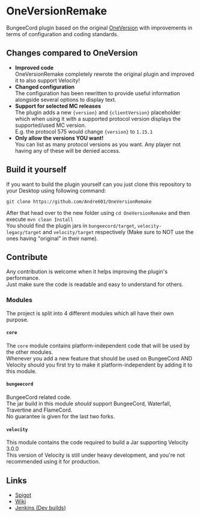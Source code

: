 [OneVersion]: https://github.com/johnnywoof/OneVersion
[Spigot]: https://spigotmc.org/resources/71727/
[Wiki]: https://github.com/Andre601/OneVersionRemake/wiki
[Jenkins]: https://ci.codemc.io/view/Author/job/Andre601/job/OneVersionRemake/

# OneVersionRemake
BungeeCord plugin based on the original [OneVersion] with improvements in terms of configuration and coding standards.

## Changes compared to OneVersion
- **Improved code**  
  OneVersionRemake completely rewrote the original plugin and improved it to also support Velocity!
- **Changed configuration**  
  The configuration has been rewritten to provide useful information alongside several options to display text.
- **Support for selected MC releases**  
  The plugin adds a new `{version}` and `{clientVersion}` placeholder which when using it with a supported protocol version displays the supported/used MC version.  
  E.g. the protocol 575 would change `{version}` to `1.15.1`
- **Only allow the versions YOU want!**  
  You can list as many protocol versions as you want. Any player not having any of these will be denied access.

## Build it yourself
If you want to build the plugin yourself can you just clone this repository to your Desktop using following command:

```
git clone https://github.com/Andre601/OneVersionRemake
```

After that head over to the new folder using `cd OneVersionRemake` and then execute `mvn clean Install`  
You should find the plugin jars in `bungeecord/target`, `velocity-legacy/target` and `velocity/target` respectively (Make sure to NOT use the ones having "original" in their name).

## Contribute
Any contribution is welcome when it helps improving the plugin's performance.  
Just make sure the code is readable and easy to understand for others.

### Modules
The project is split into 4 different modules which all have their own purpose.

#### `core`
The `core` module contains platform-independent code that will be used by the other modules.  
Whenever you add a new feature that should be used on BungeeCord AND Velocity should you first try to make it platform-independent by adding it to this module.

#### `bungeecord`
BungeeCord related code.  
The jar build in this module *should* support BungeeCord, Waterfall, Travertine and FlameCord.  
No guarantee is given for the last two forks.

#### `velocity`
This module contains the code required to build a Jar supporting Velocity 3.0.0  
This version of Velocity is still under heavy development, and you're not recommended using it for production.

## Links
- [Spigot]
- [Wiki]
- [Jenkins (Dev builds)][Jenkins]
